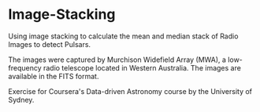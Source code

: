 # Image-Stacking
Using image stacking to calculate the mean and median stack of Radio Images to detect Pulsars.

The images were captured by Murchison Widefield Array (MWA), a low-frequency radio telescope located in Western Australia. The images are available in the FITS format.

Exercise for Coursera's Data-driven Astronomy course by the University of Sydney.
